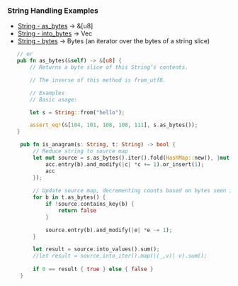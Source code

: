  
 ### String Handling Examples

 * [String - as_bytes](https://doc.rust-lang.org/std/string/struct.String.html#method.as_bytes) -> &[u8]
 * [String - into_bytes](https://doc.rust-lang.org/std/string/struct.String.html#method.into_bytes) -> Vec<u8>
 * [String - bytes](https://doc.rust-lang.org/std/string/struct.String.html#method.bytes) -> Bytes (an iterator over the bytes of a string slice)
    
 ```rust
    // or
    pub fn as_bytes(&self) -> &[u8] {
        // Returns a byte slice of this String’s contents.

        // The inverse of this method is from_utf8.

        // Examples
        // Basic usage:

        let s = String::from("hello");

        assert_eq!(&[104, 101, 108, 108, 111], s.as_bytes());
    }
```
   
```rust
    pub fn is_anagram(s: String, t: String) -> bool {
        // Reduce string to source map
        let mut source = s.as_bytes().iter().fold(HashMap::new(), |mut acc, b| {
            acc.entry(b).and_modify(|c| *c += 1).or_insert(1);
            acc
        });
    
        // Update source map, decrementing counts based on bytes seen in t
        for b in t.as_bytes() {
            if !source.contains_key(b) {
                return false
            }

            source.entry(b).and_modify(|e| *e -= 1); 
        }

        let result = source.into_values().sum();
        //let result = source.into_iter().map(|(_,v)| v).sum();
    
        if 0 == result { true } else { false }
    }
```
